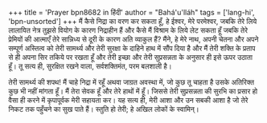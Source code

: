 +++
title = 'Prayer bpn8682 in हिंदी'
author = "Bahá'u'lláh"
tags = ['lang-hi', 'bpn-unsorted']
+++
मैं कैसे निद्रा का वरण कर सकता हूँ, हे ईश्वर, मेरे परमेश्वर, जबकि तेरे लिये लालायित नेत्र तुझसे वियोग के कारण निद्राहीन हैं और कैसे मैं विश्राम के लिये लेट सकता हूँ जबकि तेरे प्रेमियों की आत्माएँ तेरे सान्निध्य से दूरी के कारण अति व्याकुल हैं? मैंने, हे मेरे नाथ, अपनी चेतना और अपने सम्पूर्ण अस्तित्व को तेरी सामर्थ्य और तेरी सुरक्षा के दाहिने हाथ में सौंप दिया है और मैं तेरी शक्ति के प्रताप से ही अपना सिर तकिये पर रखता हूँ और तेरी इच्छा और तेरी सुप्रसन्नता के अनुसार ही इसे ऊपर उठाता हूँ। तू सत्य ही, सुरक्षित रखने वाला, सर्वशक्तिमंत, परम बलशाली है।

तेरी सामर्थ्य की शपथ! मैं चाहे निद्रा में रहूँ अथवा जाग्रत अवस्था में, जो कुछ तू चाहता है उसके अतिरिक्त कुछ भी नहीं मांगता हूँ। मैं तेरा सेवक हूँ और तेरे हाथों में हूँ। जिससे तेरी सुप्रसन्नता की सुरभि का प्रसार हो वैसा ही करने में कृपापूर्वक मेरी सहायता कर। यह सत्य ही, मेरी आशा और उन सबकी आशा है जो तेरे निकट तक पहुँचने का सुख पाते हैं। स्तुति हो तेरी; हे अखिल लोकों के स्वामिन्।
